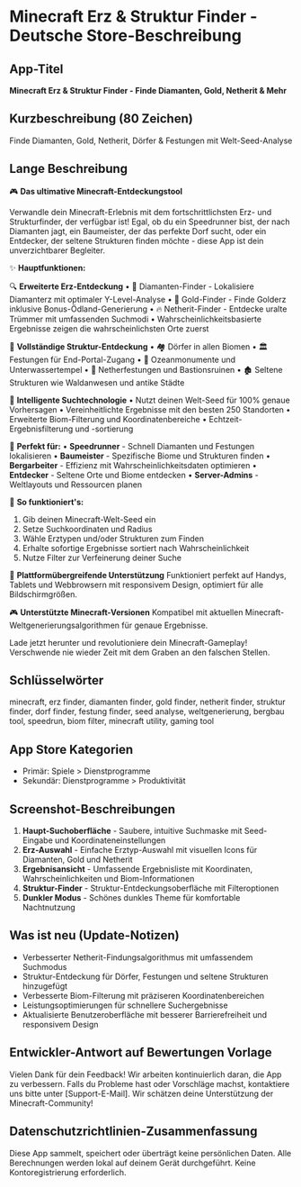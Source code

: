 # Minecraft Erz & Struktur Finder - Deutsche Store-Beschreibung

## App-Titel
**Minecraft Erz & Struktur Finder - Finde Diamanten, Gold, Netherit & Mehr**

## Kurzbeschreibung (80 Zeichen)
Finde Diamanten, Gold, Netherit, Dörfer & Festungen mit Welt-Seed-Analyse

## Lange Beschreibung

🎮 **Das ultimative Minecraft-Entdeckungstool**

Verwandle dein Minecraft-Erlebnis mit dem fortschrittlichsten Erz- und Strukturfinder, der verfügbar ist! Egal, ob du ein Speedrunner bist, der nach Diamanten jagt, ein Baumeister, der das perfekte Dorf sucht, oder ein Entdecker, der seltene Strukturen finden möchte - diese App ist dein unverzichtbarer Begleiter.

✨ **Hauptfunktionen:**

🔍 **Erweiterte Erz-Entdeckung**
• 💎 Diamanten-Finder - Lokalisiere Diamanterz mit optimaler Y-Level-Analyse
• 🏅 Gold-Finder - Finde Golderz inklusive Bonus-Ödland-Generierung
• 🔥 Netherit-Finder - Entdecke uralte Trümmer mit umfassenden Suchmodi
• Wahrscheinlichkeitsbasierte Ergebnisse zeigen die wahrscheinlichsten Orte zuerst

🏰 **Vollständige Struktur-Entdeckung**
• 🏘️ Dörfer in allen Biomen
• 🏛️ Festungen für End-Portal-Zugang
• 🌊 Ozeanmonumente und Unterwassertempel
• 🏯 Netherfestungen und Bastionsruinen
• 🏚️ Seltene Strukturen wie Waldanwesen und antike Städte

🎯 **Intelligente Suchtechnologie**
• Nutzt deinen Welt-Seed für 100% genaue Vorhersagen
• Vereinheitlichte Ergebnisse mit den besten 250 Standorten
• Erweiterte Biom-Filterung und Koordinatenbereiche
• Echtzeit-Ergebnisfilterung und -sortierung

🚀 **Perfekt für:**
• **Speedrunner** - Schnell Diamanten und Festungen lokalisieren
• **Baumeister** - Spezifische Biome und Strukturen finden
• **Bergarbeiter** - Effizienz mit Wahrscheinlichkeitsdaten optimieren
• **Entdecker** - Seltene Orte und Biome entdecken
• **Server-Admins** - Weltlayouts und Ressourcen planen

🔧 **So funktioniert's:**
1. Gib deinen Minecraft-Welt-Seed ein
2. Setze Suchkoordinaten und Radius
3. Wähle Erztypen und/oder Strukturen zum Finden
4. Erhalte sofortige Ergebnisse sortiert nach Wahrscheinlichkeit
5. Nutze Filter zur Verfeinerung deiner Suche

📱 **Plattformübergreifende Unterstützung**
Funktioniert perfekt auf Handys, Tablets und Webbrowsern mit responsivem Design, optimiert für alle Bildschirmgrößen.

🎮 **Unterstützte Minecraft-Versionen**
Kompatibel mit aktuellen Minecraft-Weltgenerierungsalgorithmen für genaue Ergebnisse.

Lade jetzt herunter und revolutioniere dein Minecraft-Gameplay! Verschwende nie wieder Zeit mit dem Graben an den falschen Stellen.

## Schlüsselwörter
minecraft, erz finder, diamanten finder, gold finder, netherit finder, struktur finder, dorf finder, festung finder, seed analyse, weltgenerierung, bergbau tool, speedrun, biom filter, minecraft utility, gaming tool

## App Store Kategorien
- Primär: Spiele > Dienstprogramme
- Sekundär: Dienstprogramme > Produktivität

## Screenshot-Beschreibungen
1. **Haupt-Suchoberfläche** - Saubere, intuitive Suchmaske mit Seed-Eingabe und Koordinateneinstellungen
2. **Erz-Auswahl** - Einfache Erztyp-Auswahl mit visuellen Icons für Diamanten, Gold und Netherit
3. **Ergebnisansicht** - Umfassende Ergebnisliste mit Koordinaten, Wahrscheinlichkeiten und Biom-Informationen
4. **Struktur-Finder** - Struktur-Entdeckungsoberfläche mit Filteroptionen
5. **Dunkler Modus** - Schönes dunkles Theme für komfortable Nachtnutzung

## Was ist neu (Update-Notizen)
- Verbesserter Netherit-Findungsalgorithmus mit umfassendem Suchmodus
- Struktur-Entdeckung für Dörfer, Festungen und seltene Strukturen hinzugefügt
- Verbesserte Biom-Filterung mit präziseren Koordinatenbereichen
- Leistungsoptimierungen für schnellere Suchergebnisse
- Aktualisierte Benutzeroberfläche mit besserer Barrierefreiheit und responsivem Design

## Entwickler-Antwort auf Bewertungen Vorlage
Vielen Dank für dein Feedback! Wir arbeiten kontinuierlich daran, die App zu verbessern. Falls du Probleme hast oder Vorschläge machst, kontaktiere uns bitte unter [Support-E-Mail]. Wir schätzen deine Unterstützung der Minecraft-Community!

## Datenschutzrichtlinien-Zusammenfassung
Diese App sammelt, speichert oder überträgt keine persönlichen Daten. Alle Berechnungen werden lokal auf deinem Gerät durchgeführt. Keine Kontoregistrierung erforderlich.